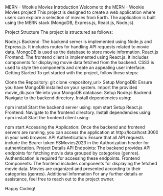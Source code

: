 MERN - Wookie Movies
Introduction
Welcome to the MERN - Wookie Movies project! This project is designed to create a web application where users can explore a selection of movies from Earth. The application is built using the MERN stack (MongoDB, Express.js, React.js, Node.js).

Project Structure
The project is structured as follows:

Node.js Backend:
The backend server is implemented using Node.js and Express.js.
It includes routes for handling API requests related to movie data.
MongoDB is used as the database to store movie information.
React.js Frontend:
The frontend client is implemented using React.js.
It includes components for displaying movie data fetched from the backend.
CSS3 is used to style the components and create an appealing user interface.
Getting Started
To get started with the project, follow these steps:

Clone the Repository:
git clone <repository_url>
Setup MongoDB:
Ensure you have MongoDB installed on your system.
Import the provided movie_db.json file into your MongoDB database.
Setup Node.js Backend:
Navigate to the backend directory.
Install dependencies using:

npm install
Start the backend server using:
npm start
Setup React.js Frontend:
Navigate to the frontend directory.
Install dependencies using:
npm install
Start the frontend client using:

npm start
Accessing the Application:
Once the backend and frontend servers are running, you can access the application at http://localhost:3000 in your web browser.
API Authentication:
Ensure that all API requests include the Bearer token FSMovies2023 in the Authorization header for authentication.
Project Details
API Endpoints:
The backend provides API endpoints for fetching movie data grouped by categories (genres).
Authentication is required for accessing these endpoints.
Frontend Components:
The frontend includes components for displaying the fetched movie data.
Movies are organized and presented according to their categories (genres).
Additional Information
For any further details or assistance, feel free to reach out to the project owner.

Happy Coding!
